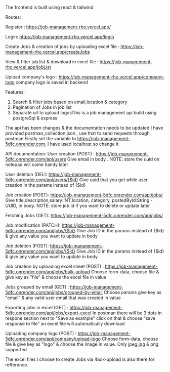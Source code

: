 The frontend is built using react & tailwind

Routes:

Register : https://job-management-rho.vercel.app/

Login: https://job-management-rho.vercel.app/login

Create Jobs & creation of jobs by uploading excel file : https://job-management-rho.vercel.app/createJobs

View & filter job list & download in excel file : https://job-management-rho.vercel.app/jobList

Upload company's logo : https://job-management-rho.vercel.app/company-logo
company logo is saved in backend

Features: 
1. Search & filter jobs based on email,location & category 
2. Pagination of Jobs in job list
3. Separate url to upload logosThis is a job management api build using postgreSql & express

The api has been changes & the documentation needs to be updated 
I have provided postman_collection.json , use that to send requests through postman 
Firstly set the variable to https://job-management-5dfc.onrender.com, I have used localhost so change it

API documentation:
User creation (POST) : https://job-management-5dfc.onrender.com/api/users
Give email in body . NOTE: store the uuid on notepad will come handy later

User deletion (DEL):  https://job-management-5dfc.onrender.com/api/users/{$id}
Give uuid that you get while user creation in the params instead of {$id}

Job creation (POST): https://job-management-5dfc.onrender.com/api/jobs/
Give title,description,salary:INT,location, category, postedById:String - UUID, in body. NOTE: store job id if you want to delete or update later

Fetching Jobs (GET): https://job-management-5dfc.onrender.com/api/jobs/

Job modification (PATCH): https://job-management-5dfc.onrender.com/api/jobs/{$id}
Give Job ID in the params instead of {$id} & give any value you want to update in body

Job deletion (POST):  https://job-management-5dfc.onrender.com/api/jobs/{$id}
Give Job ID in the params instead of {$id} & give any value you want to update in body

Job creation by uploading excel sheet (POST) : https://job-management-5dfc.onrender.com/api/jobs/bulk-upload
Choose form-data, choose file & give key as "file" & choose the excel file in value

Jobs grouped by email (GET) : https://job-management-5dfc.onrender.com/api/jobs/grouped-by-email
Choose params give key as "email" & any valid user email that was created in value

Exporting jobs in excel (GET) : https://job-management-5dfc.onrender.com/api/jobs/export-excel
In postman there will be 3 dots in respone section next to "Save as example" click on that & choose "save response to file" an excel file will automatically download


Uploading company logo (POST) : https://job-management-5dfc.onrender.com/api/company/upload-logo
Choose form-data, choose file & give key as "logo" & choose the image in value. Only jpeg,jpg & png supported

The excel files I choose to create Jobs via /bulk-upload is also there for refference.
